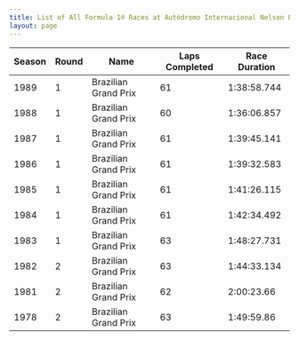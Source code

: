 ```yaml
---
title: List of All Formula 1® Races at Autódromo Internacional Nelson Piquet
layout: page
---
```



| Season | Round | Name | Laps Completed | Race Duration |
|--|--|--|--|--|
| 1989 | 1 | Brazilian Grand Prix | 61 | 1:38:58.744 |
| 1988 | 1 | Brazilian Grand Prix | 60 | 1:36:06.857 |
| 1987 | 1 | Brazilian Grand Prix | 61 | 1:39:45.141 |
| 1986 | 1 | Brazilian Grand Prix | 61 | 1:39:32.583 |
| 1985 | 1 | Brazilian Grand Prix | 61 | 1:41:26.115 |
| 1984 | 1 | Brazilian Grand Prix | 61 | 1:42:34.492 |
| 1983 | 1 | Brazilian Grand Prix | 63 | 1:48:27.731 |
| 1982 | 2 | Brazilian Grand Prix | 63 | 1:44:33.134 |
| 1981 | 2 | Brazilian Grand Prix | 62 | 2:00:23.66 |
| 1978 | 2 | Brazilian Grand Prix | 63 | 1:49:59.86 |


